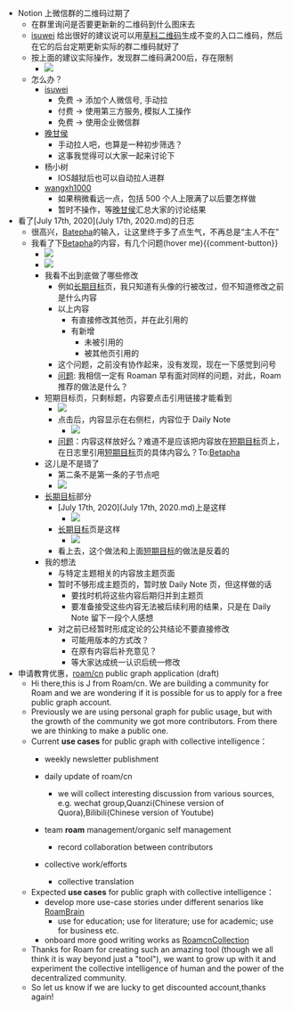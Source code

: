 - Notion 上微信群的二维码过期了
    - 在群里询问是否要更新新的二维码到什么图床去
    - [isuwei](isuwei.md) 给出很好的建议说可以用[草料二维码](https://cli.im/)生成不变的入口二维码，然后在它的后台定期更新实际的群二维码就好了
    - 按上面的建议实际操作，发现群二维码满200后，存在限制
        - ![](https://firebasestorage.googleapis.com/v0/b/firescript-577a2.appspot.com/o/imgs%2Fapp%2Fvictor-wu%2F2tPLeAidIe.png?alt=media&token=cfe95709-8c8a-4633-a131-3b970bb160b0)
    - 怎么办？
        - [isuwei](isuwei.md)
            - 免费 -> 添加个人微信号, 手动拉
            - 付费 -> 使用第三方服务, 模拟人工操作
            - 免费 -> 使用企业微信群
        - [晚甘侯](晚甘侯.md)
            - 手动拉人吧，也算是一种初步筛选？
            - 这事我觉得可以大家一起来讨论下
        - 杨小树
            - IOS越狱后也可以自动拉人进群
        - [wangxh1000](wangxh1000.md)
            - 如果稍微看远一点，包括 500 个人上限满了以后要怎样做
            - 暂时不操作，等[晚甘侯](晚甘侯.md)汇总大家的讨论结果
- 看了[July 17th, 2020](July 17th, 2020.md)的日志
    - 很高兴，[Batepha](Batepha.md)的输入，让这里终于多了点生气，不再总是“主人不在”
    - 我看了下[Betapha](Betapha.md)的内容，有几个问题(hover me){{comment-button}}
        - ![](https://firebasestorage.googleapis.com/v0/b/firescript-577a2.appspot.com/o/imgs%2Fapp%2Fvictor-wu%2Fcih4Ad8nDO.png?alt=media&token=19ab9f14-6f97-4d72-8e1b-3a857dbb50f1)
        - ![](https://firebasestorage.googleapis.com/v0/b/firescript-577a2.appspot.com/o/imgs%2Fapp%2Fvictor-wu%2Fz6pIFVYyVg.png?alt=media&token=0be07f15-d16c-4a2b-ba4d-0725190b507d)
        - 我看不出到底做了哪些修改
            - 例如[长期目标](长期目标.md)页，我只知道有头像的行被改过，但不知道修改之前是什么内容
            - 以上内容
                - 有直接修改其他页，并在此引用的
                - 有新增
                    - 未被引用的
                    - 被其他页引用的
            - 这个问题，之前没有协作起来，没有发现，现在一下感觉到问号
            - [问题](问题.md): 我相信一定有 Roaman 早有面对同样的问题，对此，Roam 推荐的做法是什么？
        - 短期目标页，只剩标题，内容要点击引用链接才能看到
            - ![](https://firebasestorage.googleapis.com/v0/b/firescript-577a2.appspot.com/o/imgs%2Fapp%2Fvictor-wu%2FJLevFjUJWj.png?alt=media&token=57381e1f-f9d1-496e-ac94-9bca7b8f3b0c)
            - 点击后，内容显示在右侧栏，内容位于 Daily Note
                - ![](https://firebasestorage.googleapis.com/v0/b/firescript-577a2.appspot.com/o/imgs%2Fapp%2Fvictor-wu%2F6jklY8U6Jp.png?alt=media&token=683d771d-fbea-4406-9544-c1d3647eced1)
            - [问题](问题.md)：内容这样放好么？难道不是应该把内容放在[短期目标](短期目标.md)页上，在日志里引用[短期目标](短期目标.md)页的具体内容么？To:[Betapha](Betapha.md) 
        - 这儿是不是错了
            - 第二条不是第一条的子节点吧
            - ![](https://firebasestorage.googleapis.com/v0/b/firescript-577a2.appspot.com/o/imgs%2Fapp%2Fvictor-wu%2F9SoKmEcj_j.png?alt=media&token=c89ae218-8055-4275-b779-49ef4b408d37)
        - [长期目标](长期目标.md)部分
            - [July 17th, 2020](July 17th, 2020.md)上是这样
                - ![](https://firebasestorage.googleapis.com/v0/b/firescript-577a2.appspot.com/o/imgs%2Fapp%2Fvictor-wu%2FDs-5pwT6tN.png?alt=media&token=59b09e30-ecc6-4bc9-b9c6-3ef25a293b1b)
            - [长期目标](长期目标.md)页是这样
                - ![](https://firebasestorage.googleapis.com/v0/b/firescript-577a2.appspot.com/o/imgs%2Fapp%2Fvictor-wu%2FMd0tnBEqeE.png?alt=media&token=924a07d8-ba3c-4729-94e5-9dde389e5d41)
            - 看上去，这个做法和上面[短期目标](短期目标.md)的做法是反着的
        - 我的想法
            - 与特定主题相关的内容放主题页面
            - 暂时不够形成主题页的，暂时放 Daily Note 页，但这样做的话
                - 要找时机将这些内容后期归并到主题页
                - 要准备接受这些内容无法被后续利用的结果，只是在 Daily Note 留下一段个人感想
            - 对之前已经暂时形成定论的公共结论不要直接修改
                - 可能用版本的方式改？
                - 在原有内容后补充意见？
                - 等大家达成统一认识后统一修改
- 申请教育优惠，[roam/cn](roam/cn.md) public graph application (draft)
    - Hi there,this is J from Roam/cn. We are building a community for Roam and we are wondering if it is possible for us to apply for a free public graph account.
    - Previously we are using personal graph for public usage, but with the growth of the community we got more contributors. From there we are thinking to make a public one.
    - Current **use cases** for public graph with collective intelligence：
        - weekly newsletter publishment
        - daily update of roam/cn
            - we will collect interesting discussion from various sources, e.g. wechat group,Quanzi(Chinese version of Quora),Bilibili(Chinese version of Youtube)
        - team **roam** management/organic self management
            - record collaboration between contributors
        - collective work/efforts

            - collective translation
    - Expected **use cases** for public graph with collective intelligence：
        - develop more use-case stories under different senarios like [RoamBrain](RoamBrain.md)
            - use for education; use for literature; use for academic; use for business etc.
        - onboard more good writing works as [RoamcnCollection](RoamcnCollection.md) 
    - Thanks for Roam for creating such an amazing tool (though we all think it is way beyond just a "tool"), we want to grow up with it and experiment the collective intelligence of human and the power of the decentralized community. 
    - So let us know if we are lucky to get discounted account,thanks again!
